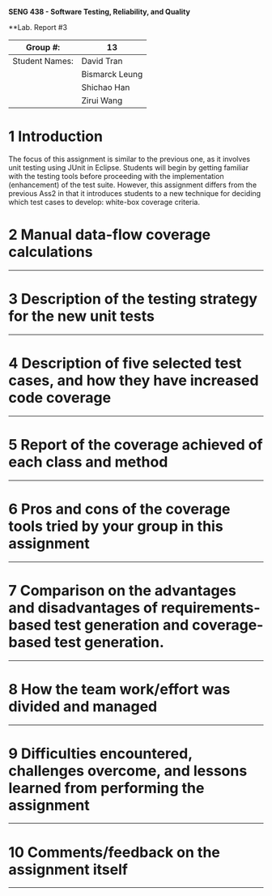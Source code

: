 **SENG 438 - Software Testing, Reliability, and Quality**

**Lab. Report \#3 

| Group \#:      |  13 |
| -------------- | --- |
| Student Names: | David Tran    |
|                | Bismarck Leung    |
|                | Shichao Han    |
|                | Zirui Wang    |


# 1 Introduction

The focus of this assignment is similar to the previous one, as it involves unit testing using JUnit in Eclipse. Students will begin by getting familiar with the testing tools before proceeding with the implementation (enhancement) of the test suite. However, this assignment differs from the previous Ass2 in that it introduces students to a new technique for deciding which test cases to develop: white-box coverage criteria.

# 2 Manual data-flow coverage calculations
---------------------------------------------------------------------------------------


# 3 Description of the testing strategy for the new unit tests
---------------------------------------------------------------------------------------


# 4 Description of five selected test cases, and how they have increased code coverage
---------------------------------------------------------------------------------------

# 5 Report of the coverage achieved of each class and method
---------------------------------------------------------------------------------------

# 6 Pros and cons of the coverage tools tried by your group in this assignment
---------------------------------------------------------------------------------------

# 7 Comparison on the advantages and disadvantages of requirements-based test generation and coverage-based test generation.
---------------------------------------------------------------------------------------

# 8 How the team work/effort was divided and managed
---------------------------------------------------------------------------------------

# 9 Difficulties encountered, challenges overcome, and lessons learned from performing the assignment
---------------------------------------------------------------------------------------

# 10 Comments/feedback on the assignment itself
---------------------------------------------------------------------------------------
